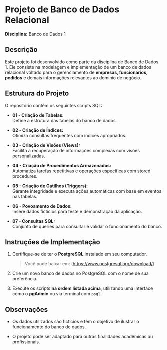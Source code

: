 # Projeto de Banco de Dados Relacional  
**Disciplina:** Banco de Dados 1  


## Descrição

Este projeto foi desenvolvido como parte da disciplina de Banco de Dados 1. Ele consiste na modelagem e implementação de um banco de dados relacional voltado para o gerenciamento de **empresas, funcionários, pedidos** e demais informações relevantes ao domínio de negócio.

## Estrutura do Projeto

O repositório contém os seguintes scripts SQL:

- **01 - Criação de Tabelas:**  
  Define a estrutura das tabelas do banco de dados.

- **02 - Criação de Índices:**  
  Otimiza consultas frequentes com índices apropriados.

- **03 - Criação de Visões (Views):**  
  Facilita a recuperação de informações complexas com visões personalizadas.

- **04 - Criação de Procedimentos Armazenados:**  
  Automatiza tarefas repetitivas e operações específicas com stored procedures.

- **05 - Criação de Gatilhos (Triggers):**  
  Garante integridade e executa ações automáticas com base em eventos nas tabelas.

- **06 - Povoamento de Dados:**  
  Insere dados fictícios para teste e demonstração da aplicação.

- **07 - Consultas SQL:**  
  Conjunto de queries para consultar e validar o funcionamento do banco.

## Instruções de Implementação

1. Certifique-se de ter o **PostgreSQL** instalado em seu computador.  
   > Você pode baixar em: (https://www.postgresql.org/download/)

2. Crie um novo banco de dados no PostgreSQL com o nome de sua preferência.

3. Execute os scripts **na ordem listada acima**, utilizando uma interface como o **pgAdmin** ou via terminal com `psql`.

## Observações

- Os dados utilizados são fictícios e têm o objetivo de ilustrar o funcionamento do banco de dados.

- O projeto pode ser adaptado para outras finalidades acadêmicas ou profissionais.
